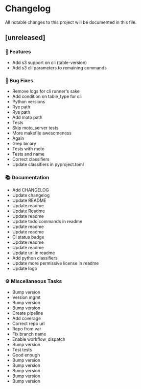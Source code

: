 # Changelog

All notable changes to this project will be documented in this file.

## [unreleased]

### 🚀 Features

- Add s3 support on cli (table-version)
- Add s3 cli parameters to remaining commands

### 🐛 Bug Fixes

- Remove logs for cli runner's sake
- Add condition on table_type for cli
- Python versions
- Rye path
- Rye path
- Add moto path
- Tests
- Skip moto_server tests
- More makefile awesomeness
- Again
- Grep binary
- Tests with moto
- Tests and name
- Correct classifiers
- Update classifiers in pyproject.toml

### 📚 Documentation

- Add CHANGELOG
- Update changelog
- Update README
- Update readme
- Update Readme
- Update readme
- Update todo commands in readme
- Update readme
- Update readme
- Ci status badge
- Update readme
- Update readme
- Update url in readme
- Add python classifiers
- Update more permissive license in readme
- Update logo


### ⚙️ Miscellaneous Tasks

- Bump version
- Version mgmt
- Bump version
- Bump version
- Create pipeline
- Add coverage
- Correct repo url
- Repo from var
- Fix branch name
- Enable workflow_dispatch
- Bump version
- Test tests
- Good enough
- Bump version
- Bump version
- Bump version
- Bump version
- Bump version

<!-- generated by git-cliff -->
